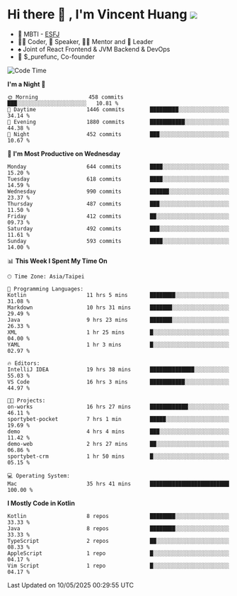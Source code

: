 # Hi there 👋 , I'm Vincent Huang ![](https://komarev.com/ghpvc/?username=Jian-Min-Huang)
- 👀 MBTI - [ESFJ](https://www.16personalities.com/esfj-personality)
- 👨‍💻 Coder, 🎤 Speaker, 👨‍🏫 Mentor and 🚀 Leader
- ♠️ Joint of React Frontend & JVM Backend & DevOps
- 💼 $_purefunc, Co-founder

<!--START_SECTION:waka-->
![Code Time](http://img.shields.io/badge/Code%20Time-5%2C264%20hrs%205%20mins-blue)

**I'm a Night 🦉** 

```text
🌞 Morning                458 commits         ███░░░░░░░░░░░░░░░░░░░░░░   10.81 % 
🌆 Daytime                1446 commits        █████████░░░░░░░░░░░░░░░░   34.14 % 
🌃 Evening                1880 commits        ███████████░░░░░░░░░░░░░░   44.38 % 
🌙 Night                  452 commits         ███░░░░░░░░░░░░░░░░░░░░░░   10.67 % 
```
📅 **I'm Most Productive on Wednesday** 

```text
Monday                   644 commits         ████░░░░░░░░░░░░░░░░░░░░░   15.20 % 
Tuesday                  618 commits         ████░░░░░░░░░░░░░░░░░░░░░   14.59 % 
Wednesday                990 commits         ██████░░░░░░░░░░░░░░░░░░░   23.37 % 
Thursday                 487 commits         ███░░░░░░░░░░░░░░░░░░░░░░   11.50 % 
Friday                   412 commits         ██░░░░░░░░░░░░░░░░░░░░░░░   09.73 % 
Saturday                 492 commits         ███░░░░░░░░░░░░░░░░░░░░░░   11.61 % 
Sunday                   593 commits         ████░░░░░░░░░░░░░░░░░░░░░   14.00 % 
```


📊 **This Week I Spent My Time On** 

```text
🕑︎ Time Zone: Asia/Taipei

💬 Programming Languages: 
Kotlin                   11 hrs 5 mins       ████████░░░░░░░░░░░░░░░░░   31.08 % 
Markdown                 10 hrs 31 mins      ███████░░░░░░░░░░░░░░░░░░   29.49 % 
Java                     9 hrs 23 mins       ███████░░░░░░░░░░░░░░░░░░   26.33 % 
XML                      1 hr 25 mins        █░░░░░░░░░░░░░░░░░░░░░░░░   04.00 % 
YAML                     1 hr 3 mins         █░░░░░░░░░░░░░░░░░░░░░░░░   02.97 % 

🔥 Editors: 
IntelliJ IDEA            19 hrs 38 mins      ██████████████░░░░░░░░░░░   55.03 % 
VS Code                  16 hrs 3 mins       ███████████░░░░░░░░░░░░░░   44.97 % 

🐱‍💻 Projects: 
on-works                 16 hrs 27 mins      ████████████░░░░░░░░░░░░░   46.11 % 
sportybet-pocket         7 hrs 1 min         █████░░░░░░░░░░░░░░░░░░░░   19.69 % 
demo                     4 hrs 4 mins        ███░░░░░░░░░░░░░░░░░░░░░░   11.42 % 
demo-web                 2 hrs 27 mins       ██░░░░░░░░░░░░░░░░░░░░░░░   06.86 % 
sportybet-crm            1 hr 50 mins        █░░░░░░░░░░░░░░░░░░░░░░░░   05.15 % 

💻 Operating System: 
Mac                      35 hrs 41 mins      █████████████████████████   100.00 % 
```

**I Mostly Code in Kotlin** 

```text
Kotlin                   8 repos             ████████░░░░░░░░░░░░░░░░░   33.33 % 
Java                     8 repos             ████████░░░░░░░░░░░░░░░░░   33.33 % 
TypeScript               2 repos             ██░░░░░░░░░░░░░░░░░░░░░░░   08.33 % 
AppleScript              1 repo              █░░░░░░░░░░░░░░░░░░░░░░░░   04.17 % 
Vim Script               1 repo              █░░░░░░░░░░░░░░░░░░░░░░░░   04.17 % 
```




 Last Updated on 10/05/2025 00:29:55 UTC
<!--END_SECTION:waka-->
